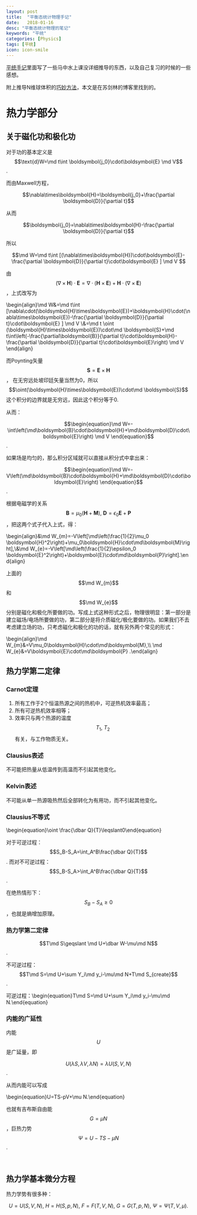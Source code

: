 ```yaml
---
layout: post
title:  "平衡态统计物理手记"
date:   2018-01-16
desc: "平衡态统计物理的笔记"
keywords: "平统"
categories: [Physics]
tags: [平统]
icon: icon-smile
---
```


[平统手记](https://astrojacobli.github.io/Homepage/doc/statistical_notes.pdf)里面写了一些马中水上课没详细推导的东西，以及自己复习的时候的一些感想。

附上推导N维球体积的[巧妙方法](http://spaces.ac.cn/archives/3154/?from=singlemessage&isappinstalled=0)，本文是在苏剑林的博客里找到的。

# 热力学部分

## 关于磁化功和极化功

对于功的基本定义是 $$\text{d}W=\md t\int \boldsymbol{j_0}\cdot\boldsymbol{E}  \md V$$.

而由Maxwell方程，

$$\nabla\times\boldsymbol{H}=\boldsymbol{j_0}+\frac{\partial \boldsymbol{D}}{\partial t}$$ 

从而

$$\boldsymbol{j_0}=\nabla\times\boldsymbol{H}-\frac{\partial \boldsymbol{D}}{\partial t}$$

所以

$$\md W=\md t\int [(\nabla\times\boldsymbol{H})\cdot\boldsymbol{E}-\frac{\partial \boldsymbol{D}}{\partial t}\cdot\boldsymbol{E} ]  \md V $$

由$$(\nabla\times\boldsymbol{H})\cdot\boldsymbol{E}=\nabla\cdot(\boldsymbol{H}\times\boldsymbol{E})+\boldsymbol{H}\cdot(\nabla\times\boldsymbol{E})$$，上式改写为

\begin{align}\md W&=\md t\int [\nabla\cdot(\boldsymbol{H}\times\boldsymbol{E})+\boldsymbol{H}\cdot(\nabla\times\boldsymbol{E})-\frac{\partial \boldsymbol{D}}{\partial t}\cdot\boldsymbol{E} ]  \md V \\\&=\md t \oint (\boldsymbol{H}\times\boldsymbol{E})\cdot\md \boldsymbol{S}+\md t\int\left(-\frac{\partial\boldsymbol{B}}{\partial t}\cdot\boldsymbol{H}-\frac{\partial \boldsymbol{D}}{\partial t}\cdot\boldsymbol{E}\right) \md V \end{align}

而Poynting矢量$$\boldsymbol{S}=\boldsymbol{E}\times\boldsymbol{H}$$， 在无穷远处坡印廷矢量当然为0，所以$$\oint(\boldsymbol{H}\times\boldsymbol{E})\cdot\md \boldsymbol{S}$$ 这个积分的边界就是无穷远，因此这个积分等于0.

从而：

$$\begin{equation}\md W=-\int\left(\md\boldsymbol{B}\cdot\boldsymbol{H}+\md\boldsymbol{D}\cdot\boldsymbol{E}\right) \md V \end{equation}$$. 

如果场是均匀的，那么积分区域就可以直接从积分式中拿出来：

$$\begin{equation}\md W=-V\left(\md\boldsymbol{B}\cdot\boldsymbol{H}+\md\boldsymbol{D}\cdot\boldsymbol{E}\right) \end{equation}$$. 

根据电磁学的关系$$\boldsymbol{B}=\mu_0(\boldsymbol{H}+\boldsymbol{M}),\ \boldsymbol{D}=\epsilon_0\boldsymbol{E}+\boldsymbol{P}$$，把这两个式子代入上式，得：

\begin{align}&\md W_{m}=-V\left[\md\left(\frac{1}{2}\mu_0 \boldsymbol{H}^2\right)+\mu_0\boldsymbol{H}\cdot\md\boldsymbol{M}\right],\\\&\md W_{e}=-V\left[\md\left(\frac{1}{2}\epsilon_0 \boldsymbol{E}^2\right)+\boldsymbol{E}\cdot\md\boldsymbol{P}\right].\end{align}

上面的$$\md W_{m}$$和$$\md W_{e}$$分别是磁化和极化所要做的功。写成上式这种形式之后，物理很明显：第一部分是建立磁场/电场所要做的功，第二部分是将介质磁化/极化要做的功。如果我们不去考虑建立场的功，只考虑磁化和极化的功的话，就有另外两个常见的形式：

\begin{align}\md W_{m}&=V\mu_0\boldsymbol{H}\cdot\md\boldsymbol{M},\\\\ \md W_{e}&=V\boldsymbol{E}\cdot\md\boldsymbol{P} .\end{align}

##  热力学第二定律



### Carnot定理

1. 所有工作于2个恒温热源之间的热机中，可逆热机效率最高；
2. 所有可逆热机效率相等；
3. 效率只与两个热源的温度$$T_1,\ T_2$$有关，与工作物质无关。



### Clausius表述

不可能把热量从低温传到高温而不引起其他变化。



### Kelvin表述

不可能从单一热源吸热然后全部转化为有用功，而不引起其他变化。



### Clausius不等式

\begin{equation}\oint \frac{\dbar Q}{T}\leqslant0\end{equation}

对于可逆过程：$$S_B-S_A=\int_A^B\frac{\dbar Q}{T}$$. 而对不可逆过程：$$S_B-S_A>\int_A^B\frac{\dbar Q}{T}$$.

在绝热情形下：$$S_B-S_A\geqslant0$$，也就是熵增加原理。



### 热力学第二定律

$$T\md S\geqslant \md U+\dbar W-\mu\md N$$.

不可逆过程：$$T\md S=\md U+\sum Y_i\md y_i-\mu\md N+T\md S_{create}$$.

可逆过程：\begin{equation}T\md S=\md U+\sum Y_i\md y_i-\mu\md N.\end{equation}



### 内能的广延性

内能$$U$$是广延量，即

$$U(\lambda S,\lambda V,\lambda N)=\lambda U(S,V,N)$$.

从而内能可以写成

\begin{equation}U=TS-pV+\mu N.\end{equation}

也就有吉布斯自由能 $$G=\mu N$$，巨热力势 $$\Psi=U-TS-\mu N$$.

<br>

## 热力学基本微分方程

热力学势有很多种：

$$ U=U(S,V,N),\ H=H(S,p,N),\ F=F(T,V,N),\ G=G(T,p,N),\ \Psi=\Psi(T,V,\mu).$$



